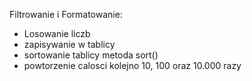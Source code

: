 Filtrowanie i Formatowanie:
* Losowanie liczb
* zapisywanie w tablicy 
* sortowanie tablicy metoda sort()
* powtorzenie calosci kolejno 10, 100 oraz 10.000 razy

